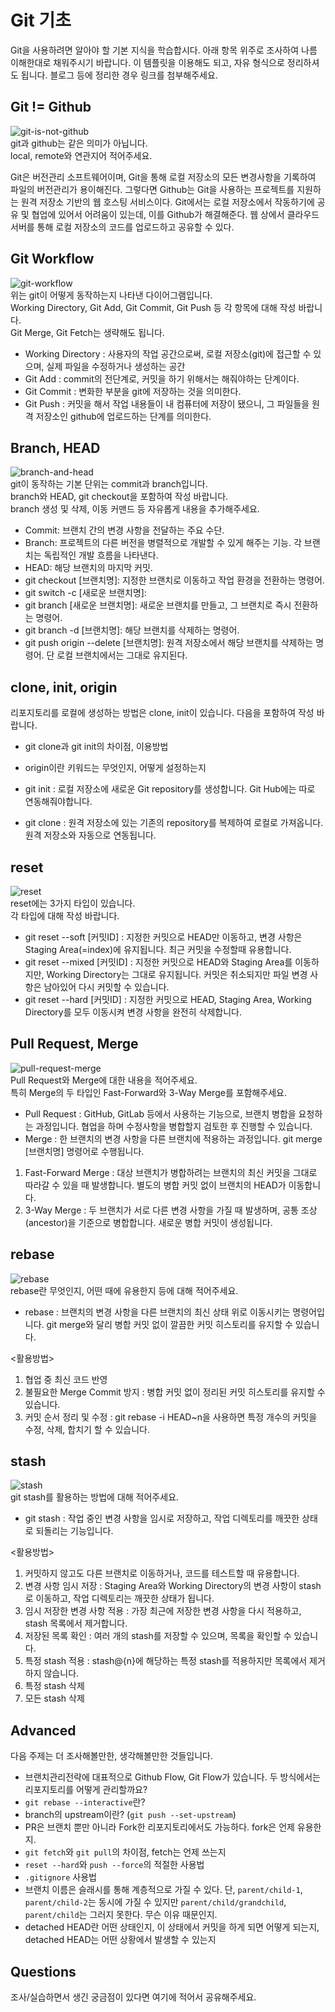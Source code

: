 # Git 기초

Git을 사용하려면 알아야 할 기본 지식을 학습합시다. 아래 항목 위주로 조사하여 나름 이해한대로 채워주시기 바랍니다. 이 템플릿을 이용해도 되고, 자유 형식으로 정리하셔도 됩니다. 블로그 등에 정리한 경우 링크를 첨부해주세요.

## Git != Github

![git-is-not-github](https://user-images.githubusercontent.com/51331195/160232512-3d6686ca-4ae3-4f11-a8d7-c893c0a7526a.png)  
git과 github는 같은 의미가 아닙니다.  
local, remote와 연관지어 적어주세요.

Git은 버전관리 소프트웨어이며, Git을 통해 로컬 저장소의 모든 변경사항을 기록하여 파일의 버전관리가 용이해진다. 그렇다면 Github는 Git을 사용하는 프로젝트를 지원하는 원격 저장소 기반의 웹 호스팅 서비스이다. Git에서는 로컬 저장소에서 작동하기에 공유 및 협업에 있어서 어려움이 있는데, 이를 Github가 해결해준다. 웹 상에서 클라우드 서버를 통해 로컬 저장소의 코드를 업로드하고 공유할 수 있다.

## Git Workflow

![git-workflow](https://cdn-media-1.freecodecamp.org/images/1*iL2J8k4ygQlg3xriKGimbQ.png)  
위는 git이 어떻게 동작하는지 나타낸 다이어그램입니다.  
Working Directory, Git Add, Git Commit, Git Push 등 각 항목에 대해 작성 바랍니다.  
Git Merge, Git Fetch는 생략해도 됩니다.

- Working Directory : 사용자의 작업 공간으로써, 로컬 저장소(git)에 접근할 수 있으며, 실제 파일을 수정하거나 생성하는 공간
- Git Add : commit의 전단계로, 커밋을 하기 위해서는 해줘야하는 단계이다.
- Git Commit : 변화한 부분을 git에 저장하는 것을 의미한다.
- Git Push : 커밋을 해서 작업 내용들이 내 컴퓨터에 저장이 됐으니, 그 파일들을 원격 저장소인 github에 업로드하는 단계를 의미한다.

## Branch, HEAD

![branch-and-head](https://ihatetomatoes.net/wp-content/uploads/2020/04/07-head-pointer.png)  
git이 동작하는 기본 단위는 commit과 branch입니다.  
branch와 HEAD, git checkout을 포함하여 작성 바랍니다.  
branch 생성 및 삭제, 이동 커맨드 등 자유롭게 내용을 추가해주세요.

- Commit: 브랜치 간의 변경 사항을 전달하는 주요 수단. 
- Branch: 프로젝트의 다른 버전을 병렬적으로 개발할 수 있게 해주는 기능. 각 브랜치는 독립적인 개발 흐름을 나타낸다.
- HEAD: 해당 브랜치의 마지막 커밋. 
- git checkout [브랜치명]: 지정한 브랜치로 이동하고 작업 환경을 전환하는 명령어. 
- git switch -c [새로운 브랜치명]: 
- git branch [새로운 브랜치명]: 새로운 브랜치를 만들고, 그 브랜치로 즉시 전환하는 명령어. 
- git branch -d [브랜치명]: 해당 브랜치를 삭제하는 명령어. 
- git push origin --delete [브랜치명]: 원격 저장소에서 해당 브랜치를 삭제하는 명령어. 단 로컬 브랜치에서는 그대로 유지된다. 

## clone, init, origin

리포지토리를 로컬에 생성하는 방법은 clone, init이 있습니다. 다음을 포함하여 작성 바랍니다.

- git clone과 git init의 차이점, 이용방법
- origin이란 키워드는 무엇인지, 어떻게 설정하는지

- git init : 로컬 저장소에 새로운 Git repository를 생성합니다. Git Hub에는 따로 연동해줘야합니다.
- git clone : 원격 저장소에 있는 기존의 repository를 복제하여 로컬로 가져옵니다. 원격 저장소와 자동으로 연동됩니다.

## reset

![reset](https://user-images.githubusercontent.com/51331195/160235594-8836570b-e8bf-484a-bb92-b2bd6d873066.png)  
reset에는 3가지 타입이 있습니다.  
각 타입에 대해 작성 바랍니다.

- git reset --soft [커밋ID] : 지정한 커밋으로 HEAD만 이동하고, 변경 사항은 Staging Area(=index)에 유지됩니다. 최근 커밋을 수정할때 유용합니다.
- git reset --mixed [커밋ID] : 지정한 커밋으로 HEAD와 Staging Area를 이동하지만, Working Directory는 그대로 유지됩니다. 커밋은 취소되지만 파일 변경 사항은 남아있어 다시 커밋할 수 있습니다.
- git reset --hard [커밋ID] : 지정한 커밋으로 HEAD, Staging Area, Working Directory를 모두 이동시켜 변경 사항을 완전히 삭제합니다.

## Pull Request, Merge

![pull-request-merge](https://atlassianblog.wpengine.com/wp-content/uploads/bitbucket411-blog-1200x-branches2.png)  
Pull Request와 Merge에 대한 내용을 적어주세요.  
특히 Merge의 두 타입인 Fast-Forward와 3-Way Merge를 포함해주세요.

- Pull Request : GitHub, GitLab 등에서 사용하는 기능으로, 브랜치 병합을 요청하는 과정입니다. 협업을 하며 수정사항을 병합할지 검토한 후 진행할 수 있습니다.
- Merge : 한 브랜치의 변경 사항을 다른 브랜치에 적용하는 과정입니다. git merge [브랜치명] 명령어로 수행됩니다.

1. Fast-Forward Merge : 대상 브랜치가 병합하려는 브랜치의 최신 커밋을 그대로 따라갈 수 있을 때 발생합니다. 별도의 병합 커밋 없이 브랜치의 HEAD가 이동합니다.
2. 3-Way Merge : 두 브랜치가 서로 다른 변경 사항을 가질 때 발생하며, 공통 조상(ancestor)을 기준으로 병합합니다. 새로운 병합 커밋이 생성됩니다.

## rebase

![rebase](https://user-images.githubusercontent.com/51331195/160234052-7fe70f85-5906-4474-b809-782adae92b3c.png)  
rebase란 무엇인지, 어떤 때에 유용한지 등에 대해 적어주세요.

- rebase : 브랜치의 변경 사항을 다른 브랜치의 최신 상태 위로 이동시키는 명령어입니다. git merge와 달리 병합 커밋 없이 깔끔한 커밋 히스토리를 유지할 수 있습니다.

<활용방법>

1. 협업 중 최신 코드 반영
2. 불필요한 Merge Commit 방지 : 병합 커밋 없이 정리된 커밋 히스토리를 유지할 수 있습니다.
3. 커밋 순서 정리 및 수정 : git rebase -i HEAD~n을 사용하면 특정 개수의 커밋을 수정, 삭제, 합치기 할 수 있습니다.

## stash

![stash](https://d8it4huxumps7.cloudfront.net/bites/wp-content/banners/2023/4/642a663eaff96_git_stash.png)  
git stash를 활용하는 방법에 대해 적어주세요.

- git stash : 작업 중인 변경 사항을 임시로 저장하고, 작업 디렉토리를 깨끗한 상태로 되돌리는 기능입니다.

<활용방법>

1. 커밋하지 않고도 다른 브랜치로 이동하거나, 코드를 테스트할 때 유용합니다.
2. 변경 사항 임시 저장 : Staging Area와 Working Directory의 변경 사항이 stash로 이동하고, 작업 디렉토리는 깨끗한 상태가 됩니다.
3. 임시 저장한 변경 사항 적용 : 가장 최근에 저장한 변경 사항을 다시 적용하고, stash 목록에서 제거합니다.
4. 저장된 목록 확인 : 여러 개의 stash를 저장할 수 있으며, 목록을 확인할 수 있습니다.
5. 특정 stash 적용 : stash@{n}에 해당하는 특정 stash를 적용하지만 목록에서 제거하지 않습니다.
6. 특정 stash 삭제
7. 모든 stash 삭제

## Advanced

다음 주제는 더 조사해볼만한, 생각해볼만한 것들입니다.

- 브랜치관리전략에 대표적으로 Github Flow, Git Flow가 있습니다. 두 방식에서는 리포지토리를 어떻게 관리할까요?
- `git rebase --interactive`란?
- branch의 upstream이란? (`git push --set-upstream`)
- PR은 브랜치 뿐만 아니라 Fork한 리포지토리에서도 가능하다. fork은 언제 유용한지.
- `git fetch`와 `git pull`의 차이점, fetch는 언제 쓰는지
- `reset --hard`와 `push --force`의 적절한 사용법
- `.gitignore` 사용법
- 브랜치 이름은 슬래시를 통해 계층적으로 가질 수 있다. 단, `parent/child-1`, `parent/child-2`는 동시에 가질 수 있지만 `parent/child/grandchild`, `parent/child`는 그러지 못한다. 무슨 이유 때문인지.
- detached HEAD란 어떤 상태인지, 이 상태에서 커밋을 하게 되면 어떻게 되는지, detached HEAD는 어떤 상황에서 발생할 수 있는지

## Questions

조사/실습하면서 생긴 궁금점이 있다면 여기에 적어서 공유해주세요.

